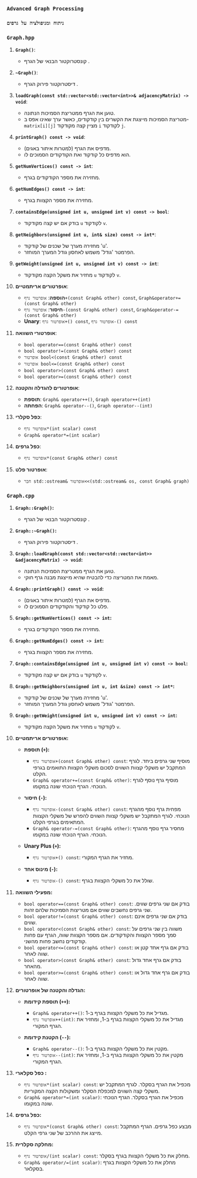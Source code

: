 ### `Advanced Graph Processing`
### `ניתוח ומניפולציה על גרפים `
### `Graph.hpp`
1. **`Graph()`**:

   - קונסטרוקטור הבנאי של הגרף .

2. **`~Graph()`**:

   - דיסטרוקטור פירוק הגרף .

3. **`loadGraph(const std::vector<std::vector<int>>& adjacencyMatrix) -> void`**:

   - טוען את הגרף ממטריצת הסמיכות הנתונה.
   - מטריצת הסמיכות מייצגת את הקשרים בין קודקודים, כאשר ערך שאינו אפס ב- `matrix[i][j]` מציין קצה מקודקוד `i` לקודקוד `j`.

4. **`printGraph() const -> void`**:

   - מדפיס את הגרף (למטרות איתור באגים).
   - הוא מדפיס כל קודקוד ואת הקודקודים הסמוכים לו.

5. **`getNumVertices() const -> int`**:

   - מחזירה את מספר הקודקודים בגרף.

6. **`getNumEdges() const -> int`**:

   - מחזירה את מספר הקצוות בגרף.

7. **`containsEdge(unsigned int u, unsigned int v) const -> bool`**:

   - בודק אם יש קצה מקודקוד `u` לקודקוד `v`.

8. **`getNeighbors(unsigned int u, int& size) const -> int*`**:

   - מחזירה מערך של שכנים של קודקוד 'u'.
   - הפרמטר 'גודל' משמש לאחסון גודל המערך המוחזר.

9. **`getWeight(unsigned int u, unsigned int v) const -> int`**:

   - מחזיר את משקל הקצה מקודקוד `u` לקודקוד `v`.

10. **אופרטורים אריתמטיים**:

    - **הוספה**: `אופרטור גרף+(const Graph& other) const`, `Graph&operator+=(const Graph& other)`
    - **חיסור**: `אופרטור גרף-(const Graph& other) const`, `Graph&operator-=(const Graph& other)`
    - **Unary**: `אופרטור גרף+() const`, `אופרטור גרף-() const`

11. **אופרטורי השוואה**:

    - `bool operator==(const Graph& other) const`
    - `bool operator!=(const Graph& other) const`
    - `אופרטור bool<(const Graph& other) const`
    - `אופרטור bool<=(const Graph& other) const`
    - `bool operator>(const Graph& other) const`
    - `bool operator>=(const Graph& other) const`

12. **אופרטורים להגדלה והקטנה**:

    - **תוספת**: `Graph& operator++()`, `Graph operator++(int)`
    - **הפחתה**: `Graph& operator--()`, `Graph operator--(int)`

13. **כפל סקלרי**:

    - `אופרטור גרף*(int scalar) const`
    - `Graph& operator*=(int scalar)`

14. **כפל גרפים**:

    - `אופרטור גרף*(const Graph& other) const`

15. **אופרטור פלט**:
    - `חבר std::ostream& אופרטור<<(std::ostream& os, const Graph& graph)`

### `Graph.cpp`

1. **`Graph::Graph()`:**

   - קונסטרוקטור הבנאי של הגרף .

2. **`Graph::~Graph()`:**

   - דיסטרוקטור פירוק הגרף .

3. **`Graph::loadGraph(const std::vector<std::vector<int>> &adjacencyMatrix) -> void`:**

   - טוען את הגרף ממטריצת הסמיכות הנתונה.
   - מאמת את המטריצה כדי להבטיח שהיא מייצגת מבנה גרף חוקי.

4. **`Graph::printGraph() const -> void`:**

   - מדפיס את הגרף (למטרות איתור באגים).
   - פלט כל קודקוד והקודקודים הסמוכים לו.

5. **`Graph::getNumVertices() const -> int`:**

   - מחזירה את מספר הקודקודים בגרף.

6. **`Graph::getNumEdges() const -> int`:**

   - מחזירה את מספר הקצוות בגרף.

7. **`Graph::containsEdge(unsigned int u, unsigned int v) const -> bool`:**

   - בודק אם יש קצה מקודקוד `u` לקודקוד `v`.

8. **`Graph::getNeighbors(unsigned int u, int &size) const -> int*`:**

   - מחזירה מערך של שכנים של קודקוד 'u'.
   - הפרמטר 'גודל' משמש לאחסון גודל המערך המוחזר.

9. **`Graph::getWeight(unsigned int u, unsigned int v) const -> int`:**

   - מחזיר את משקל הקצה מקודקוד `u` לקודקוד `v`.

10. **אופרטורים אריתמטיים:**

    - **תוספת (`+`):**

      - `אופרטור גרף+(const Graph& other) const`: מוסיף שני גרפים ביחד. לגרף המתקבל יש משקלי קצוות השווים לסכום משקלי הקצוות התואמים בגרפי הקלט.
      - `Graph& operator+=(const Graph& other)`: מוסיף גרף נוסף לגרף הנוכחי. הגרף הנוכחי שונה במקומו.

    - **חיסור (`-`):**

      - `אופרטור גרף-(const Graph& other) const`: מפחית גרף נוסף מהגרף הנוכחי. לגרף המתקבל יש משקלי קצוות השווים להפרש של משקלי הקצוות המתאימים בגרפי הקלט.
      - `Graph& operator-=(const Graph& other)`: מחסיר גרף נוסף מהגרף הנוכחי. הגרף הנוכחי שונה במקומו.

    - **Unary Plus (`+`):**

      - `אופרטור גרף+() const`: מחזיר את הגרף המקורי.

    - **מינוס אחד (`-`):**
      - `אופרטור גרף-() const`: שולל את כל משקלי הקצוות בגרף.

11. **מפעילי השוואה:**

    - `bool operator==(const Graph& other) const`: בודק אם שני גרפים שווים. שני גרפים נחשבים שווים אם מטריצות הסמיכות שלהם זהות.
    - `bool operator!=(const Graph& other) const`: בודק אם שני גרפים אינם שווים.
    - `bool operator<(const Graph& other) const`: משווה בין שני גרפים על סמך מספר הקצוות והקודקודים. אם מספר הקצוות שווה, הגרף עם פחות קודקודים נחשב פחות מהשני.
    - `bool operator<=(const Graph& other) const`: בודק אם גרף אחד קטן או שווה לאחר.
    - `bool operator>(const Graph& other) const`: בודק אם גרף אחד גדול מהאחר.
    - `bool operator>=(const Graph& other) const`: בודק אם גרף אחד גדול או שווה לאחר.

12. **הגדלה והקטנה של אופרטורים:**

    - **תוספת קידומת (`++`):**

      - `Graph& operator++()`: מגדיל את כל משקלי הקצוות בגרף ב-1.
      - `אופרטור גרף++(int)`: מגדיל את כל משקלי הקצוות בגרף ב-1, ומחזיר את הגרף המקורי.

    - **הקטנת קידומת (`--`):**
      - `Graph& operator--()`: מקטין את כל משקלי הקצוות בגרף ב-1.
      - `אופרטור גרף--(int)`: מקטין את כל משקלי הקצוות בגרף ב-1, ומחזיר את הגרף המקורי.

13. **כפל סקלארי :**

    - `אופרטור גרף*(int scalar) const`: מכפיל את הגרף בסקלר. לגרף המתקבל יש משקלי קצה השווים למכפלת הסקלר ומשקולות הקצה המקוריות.
    - `Graph& operator*=(int scalar)`: מכפיל את הגרף בסקלר. הגרף הנוכחי שונה במקומו.

14. **כפל גרפים:**

    - `אופרטור גרף*(const Graph& other) const`: מבצע כפל גרפים. הגרף המתקבל מייצג את ההרכב של שני גרפי הקלט.

15. **מחלקה סקלרית:**
    - `אופרטור גרף/(int scalar) const`: מחלק את כל משקלי הקצוות בגרף בסקלר.
    - `Graph& operator/=(int scalar)`: מחלק את כל משקלי הקצוות בגרף בסקלאר.
